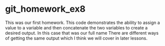 # git_homework_ex8
This was our first homework. This code demonstrates the ability to assign a value to a variable and then concatenate the two variables to create a desired output. In this case that was our full name
There are different ways of getting the same output which I think we will cover in later lessons. 

